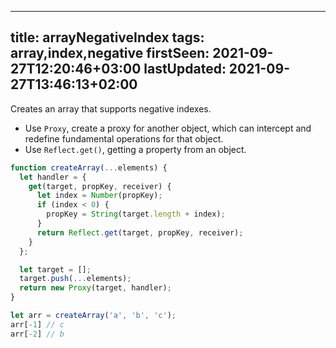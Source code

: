 
---
title: arrayNegativeIndex
tags: array,index,negative
firstSeen: 2021-09-27T12:20:46+03:00
lastUpdated: 2021-09-27T13:46:13+02:00
---

Creates an array that supports negative indexes.

- Use `Proxy`, create a proxy for another object, which can intercept and redefine fundamental operations for that object.
- Use `Reflect.get()`, getting a property from an object.

```js
function createArray(...elements) {
  let handler = {
    get(target, propKey, receiver) {
      let index = Number(propKey);
      if (index < 0) {
        propKey = String(target.length + index);
      }
      return Reflect.get(target, propKey, receiver);
    }
  };

  let target = [];
  target.push(...elements);
  return new Proxy(target, handler);
}
```

```js
let arr = createArray('a', 'b', 'c');
arr[-1] // c
arr[-2] // b
```
